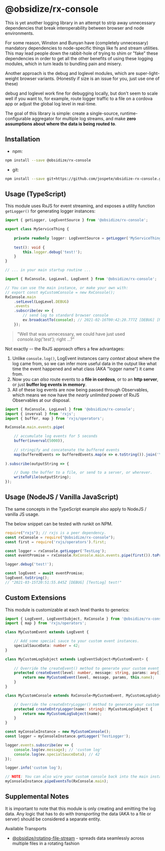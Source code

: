 # @obsidize/rx-console

This is yet another logging library in an attempt to strip away unnecessary dependencies that break
interoperability between browser and node environments.

For some reason, Winston and Bunyan have (completely unnecessary) mandatory dependencies to
node-specific things like fs and stream utilities. This may lead people down the rabbit-hole of
trying to shim or "fake" these dependencies in order to get all the other benefits of using these logging modules, which
in turn leads to bundling pain and misery.

Another approach is the debug and loglevel modules, which are super-light-weight browser variants.
(Honestly if size is an issue for you, just use one of these)

debug and loglevel work fine for debugging locally, but don't seem to scale well if you want to, for example, 
route logger traffic to a file on a cordova app or adjust the global log level in real-time.

The goal of this library is simple: create a single-source, runtime-configurable aggregator for multiple log streams, and make
**zero assumptions about where the data is being routed to**.

## Installation

- npm:

```bash
npm install --save @obsidize/rx-console
```

- git:

```bash
npm install --save git+https://github.com/jospete/obsidize-rx-console.git
```

## Usage (TypeScript)

This module uses RxJS for event streaming, and exposes a utility function ```getLogger()``` for generating logger instances:

```typescript
import { getLogger, LogEventSource } from '@obsidize/rx-console';

export class MyServiceThing {
	
	private readonly logger: LogEventSource = getLogger('MyServiceThing');
	
	test(): void {
		this.logger.debug('test!');
	}
}

// ... in your main startup routine ...

import { RxConsole, LogLevel, LogEvent } from '@obsidize/rx-console';

// You can use the main instance, or make your own with:
// export const myCustomConsole = new RxConsole();
RxConsole.main
	.setLevel(LogLevel.DEBUG)
	.events
	.subscribe(ev => {
		// send log to standard browser console
		ev.broadcastTo(console); // 2021-02-16T00:42:20.777Z [DEBUG] [MyServiceThing] test!
	});

```

> "Well that was unnecessary, we could have just used _console.log('test');_ right ...?"

Not exactly -- the RxJS approach offers a few advantages:

1. Unlike ```console.log()```, LogEvent instances carry _context_ about where the log came from, so 
we can infer more useful data in the output like what time the event happened and what class (AKA "logger name") it came from.
2. Now you can _also_ route events to a **file in cordova**, or to an **http server**, or just **buffer log events in memory**.
3. All of these log events are now being passed through Observables, which means we now have the _nearly unlimited_ power of RxJS Observables at our disposal.

```typescript
import { RxConsole, LogLevel } from '@obsidize/rx-console';
import { inverval } from 'rxjs';
import { buffer, map } from 'rxjs/operators';

RxConsole.main.events.pipe(

	// accumulate log events for 5 seconds
	buffer(inverval(5000)),
	
	// stringify and concatenate the buffered events
	map(bufferedEvents => bufferedEvents.map(e => e.toString()).join('\n'))
	
).subscribe(outputString => {

	// Dump the buffer to a file, or send to a server, or wherever.
	writeToFile(outputString);
});

```

## Usage (NodeJS / Vanilla JavaScript)

The same concepts in the TypeScript example also apply to NodeJS / vanilla JS usage.

The below snippet can be tested with runkit on NPM.

```javascript
require("rxjs"); // rxjs is a peer dependency. 
const rxConsole = require("@obsidize/rx-console");
const first = require('rxjs/operators').first;

const logger = rxConsole.getLogger('TestLog');
const eventPromise = rxConsole.RxConsole.main.events.pipe(first()).toPromise();

logger.debug('test!');

const logEvent = await eventPromise;
logEvent.toString();
// "2021-03-15T20:51:55.845Z [DEBUG] [TestLog] test!"
```

## Custom Extensions

This module is customizable at each level thanks to generics:

```typescript
import { LogEvent, LogEventSubject, RxConsole } from '@obsidize/rx-console';
import { map } from 'rxjs/operators';

class MyCustomEvent extends LogEvent {

	// Add some special sauce to your custom event instances.
	specialSauceData: number = 42;
}

class MyCustomLogSubject extends LogEventSubject<MyCustomEvent> {
	
	// Override the createEvent() method to generate your custom event type.
	protected createEvent(level: number, message: string, params: any[]): MyCustomEvent {
		return new MyCustomEvent(level, message, params, this.name);
	}
}

class MyCustomConsole extends RxConsole<MyCustomEvent, MyCustomLogSubject> {

	// Override the createEntryLogger() method to generate your custom subject type.
	protected createEntryLogger(name: string): MyCustomLogSubject {
		return new MyCustomLogSubject(name);
	}
}

const myConsoleInstance = new MyCustomConsole();
const logger = myConsoleInstance.getLogger('TestLogger');

logger.events.subscribe(ev => {
	console.log(ev.message); // 'custom log'
	console.log(ev.specialSauceData); // 42
});

logger.info('custom log');

// NOTE: You can also wire your custom console back into the main instance
myConsoleInstance.pipeEventsTo(RxConsole.main);

```

## Supplemental Notes

It is important to note that this module is only creating and emitting the log data.
Any logic that has to do with _transporting_ the data (AKA to a file or server) should be considered a separate entity.

Available Transports
- [@obsidize/rotating-file-stream](https://github.com/jospete/obsidize-rotating-file-stream) - spreads data seamlessly across multiple files in a rotating fashion